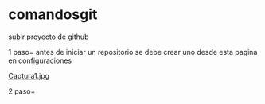 # comandosgit

subir proyecto de github

1 paso=
antes de iniciar un repositorio se debe crear uno desde esta pagina en configuraciones 

[Captura1.jpg](https://postimg.cc/VS3YhX6P)


2 paso=
